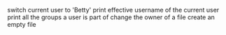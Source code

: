 switch current user to 'Betty'
print effective username of the current user
print all the groups a user is part of
change the owner of a file
create an empty file
